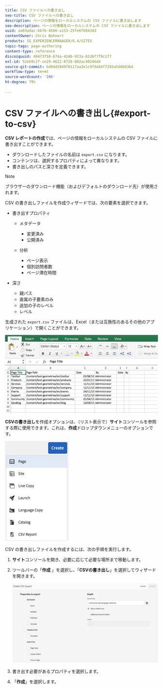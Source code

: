 ```yaml
---
title: CSV ファイルへの書き出し
seo-title: CSV ファイルへの書き出し
description: ページの情報をローカルシステムの CSV ファイルに書き出します
seo-description: ページの情報をローカルシステムの CSV ファイルに書き出します
uuid: aa03adac-bbfb-4566-a153-25fe6f6843dd
contentOwner: Chris Bohnert
products: SG_EXPERIENCEMANAGER/6.4/SITES
topic-tags: page-authoring
content-type: reference
discoiquuid: d4473758-674a-42d6-923a-b536f7f9c1f7
exl-id: 52eb9c2f-ce29-4622-8726-802ac40246d4
source-git-commit: bd94d3949f0117aa3e1c9f0e84f7293a5d6b03b4
workflow-type: tm+mt
source-wordcount: '206'
ht-degree: 79%

---
```


# CSV ファイルへの書き出し{#export-to-csv}

**CSV レポートの作成**&#x200B;では、ページの情報をローカルシステムの CSV ファイルに書き出すことができます。

* ダウンロードしたファイルの名前は `export.csv` になります。
* コンテンツは、選択するプロパティによって異なります。
* 書き出しのパスと深さを定義できます。

>[!NOTE]
>
>ブラウザーのダウンロード機能（およびデフォルトのダウンロード先）が使用されます。

CSV の書き出しファイルを作成ウィザードでは、次の要素を選択できます。

* 書き出すプロパティ

   * メタデータ

      * 変更済み
      * 公開済み
   * 分析

      * ページ表示
      * 個別訪問者数
      * ページ滞在時間


* 深さ

   * 親パス
   * 直属の子要素のみ
   * 追加の子のレベル
   * レベル

生成された `export.csv` ファイルは、Excel（または互換性のあるその他のアプリケーション）で開くことができます。

![chlimage_1-58](assets/chlimage_1-58.png)

**CSVの書き出し**&#x200B;を作成オプションは、（リスト表示で）**サイト**&#x200B;コンソールを参照する際に使用できます。これは、**作成**&#x200B;ドロップダウンメニューのオプションです。

![screen_shot_2018-03-21at154719](assets/screen_shot_2018-03-21at154719.png)

CSV の書き出しファイルを作成するには、次の手順を実行します。

1. **サイト**&#x200B;コンソールを開き、必要に応じて必要な場所まで移動します。
1. ツールバーの「**作成** 」を選択し、「**CSVの書き出し**」を選択してウィザードを開きます。

   ![screen_shot_2018-03-21at154758](assets/screen_shot_2018-03-21at154758.png)

1. 書き出す必要があるプロパティを選択します。
1. 「**作成**」を選択します。
